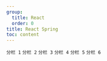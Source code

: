 ```yaml
---
group:
  title: React
  order: 0
title: React Spring
toc: content
---
```


<code src="./_react-spring/demo1.tsx">分栏 1</code>
<code src="./_react-spring/demo2.tsx">分栏 2</code>
<code src="./_react-spring/demo3.tsx">分栏 3</code>
<code src="./_react-spring/demo4.tsx">分栏 4</code>
<code src="./_react-spring/demo5.tsx">分栏 5</code>
<code src="./_react-spring/demo6.tsx">分栏 6</code>
